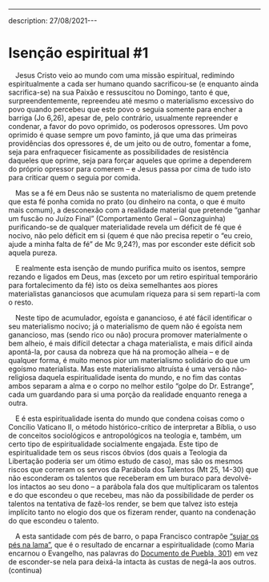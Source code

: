 ---
description: 27/08/2021---

# Isenção espiritual #1

<p>&emsp;Jesus Cristo veio ao mundo com uma missão espiritual, redimindo espiritualmente a cada ser humano quando sacrificou-se (e enquanto ainda sacrifica-se) na sua Paixão e ressuscitou no Domingo, tanto é que, surpreendentemente, repreendeu até mesmo o materialismo excessivo do povo quando percebeu que este povo o seguia somente para encher a barriga (Jo 6,26), apesar de, pelo contrário, usualmente repreender e condenar, a favor do povo oprimido, os poderosos opressores. Um povo oprimido é quase sempre um povo faminto, já que uma das primeiras providências dos opressores é, de um jeito ou de outro, fomentar a fome, seja para enfraquecer fisicamente as possibilidades de resistência daqueles que oprime, seja para forçar aqueles que oprime a dependerem do próprio opressor para comerem – e Jesus passa por cima de tudo isto para criticar quem o seguia por comida.</p>
<p>&emsp;Mas se a fé em Deus não se sustenta no materialismo de quem pretende que esta fé ponha comida no prato (ou dinheiro na conta, o que é muito mais comum), a desconexão com a realidade material  que pretende “ganhar um fuscão no Juízo Final” (Comportamento Geral – Gonzaguinha) purificando-se de qualquer materialidade revela um déficit de fé que é nocivo, não pelo déficit em si (quem é que não precisa repetir o “eu creio, ajude a minha falta de fé” de Mc 9,24?), mas por esconder este déficit sob aquela pureza.</p>
<p>&emsp;E realmente esta isenção de mundo purifica muito os isentos, sempre rezando e ligados em Deus, mas (exceto por um retiro espiritual temporário para fortalecimento da fé) isto os deixa semelhantes aos piores materialistas gananciosos que acumulam riqueza para si sem reparti-la com o resto.</p>
<p>&emsp;Neste tipo de acumulador, egoísta e ganancioso, é até fácil identificar o seu materialismo nocivo; já o materialismo de quem não é egoísta nem ganancioso, mas (sendo rico ou não) procura promover materialmente o bem alheio, é mais difícil detectar a chaga materialista, e mais difícil ainda apontá-la, por causa da nobreza que há na promoção alheia – e de qualquer forma, é muito menos pior um materialismo solidário do que um egoísmo materialista. Mas este materialismo altruísta é uma versão não-religiosa daquela espiritualidade isenta do mundo, e no fim das contas ambos separam a alma e o corpo no melhor estilo “golpe do Dr. Estrange”, cada um guardando para si uma porção da realidade enquanto renega a outra.</p>
<p>&emsp;E é esta espiritualidade isenta do mundo que condena coisas como o Concílio Vaticano II, o método histórico-crítico de interpretar a Bíblia, o uso de conceitos sociológicos e antropológicos na teologia e, também, um certo tipo de espiritualidade socialmente engajada. Este tipo de espiritualidade tem os seus riscos óbvios (dos quais a Teologia da Libertação poderia ser um ótimo estudo de caso), mas são os mesmos riscos que correram os servos da Parábola dos Talentos (Mt 25, 14-30) que não esconderam os talentos que receberam em um buraco para devolvê-los intactos ao seu dono – a parábola fala dos que multiplicaram os talentos e do que escondeu o que recebeu, mas não da possibilidade de perder os talentos na tentativa de fazê-los render, se bem que talvez isto esteja implícito tanto no elogio dos que os fizeram render, quanto na condenação do que escondeu o talento.</p>
<p>&emsp;A esta santidade com pés de barro, o papa Francisco contrapõe <a href=“http://www.ihu.unisinos.br/186-noticias/noticias-2017/567507-nao-tenhamos-medo-de-nos-sujar-por-nossa-gente-manifesta-se-francisco-em-mensagem-ao-celam”>“sujar os pés na lama”</a>, que é o resultado de encarnar a espiritualidade (como Maria encarnou o Evangelho, nas palavras do <a href=“https://portal.pucminas.br/imagedb/documento/DOC_DSC_NOME_ARQUI20130906182452.pdf”>Documento de Puebla, 301</a>) em vez de esconder-se nela para deixá-la intacta às custas de negá-la aos outros. (continua<!-- Gaudium et Spes, 67 https://www.vatican.va/archive/hist_councils/ii_vatican_council/documents/vat-ii_const_19651207_gaudium-et-spes_po.html > precarização e uberização do trabalho, retirada de direitos trabalhistas, reformas na previdência prejudiciais, etc. -->)</p>
